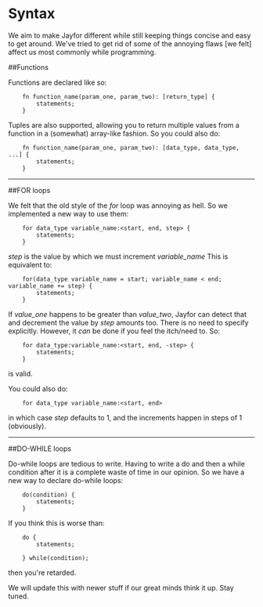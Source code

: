 # <a name="syntax styles"></a>Syntax

We aim to make Jayfor different while still keeping things concise and easy to get around. We've tried to get rid of some of the annoying flaws [we felt] affect us most commonly while programming. 

##Functions

Functions are declared like so:

		fn function_name(param_one, param_two): [return_type] { 
			statements;
		}

Tuples are also supported, allowing you to return multiple values from a function in a (somewhat) array-like fashion. So you could also do:

		fn function_name(param_one, param_two): [data_type, data_type, ...] { 
			statements;
		}

---------------------------------
##FOR loops


We felt that the old style of the *for* loop was annoying as hell. So we implemented a new way to use them:

		for data_type variable_name:<start, end, step> {
			statements;
		}

*step* is the value by which we must increment *variable_name*
This is equivalent to:
		
		for(data_type variable_name = start; variable_name < end; variable_name += step) { 
			statements;
		}

If *value_one* happens to be greater than *value_two*, Jayfor can detect that and decrement the value by *step* amounts too. There is no need to specify explicitly. However, it *can* be done if you feel the itch/need to.
So:

		for data_type:variable_name:<start, end, -step> {
			statements;
		}

is valid.

You could also do:

		for data_type variable_name:<start, end>
		
in which case *step* defaults to 1, and the increments happen in steps of 1 (obviously).

----------------------------------------------
##DO-WHILE loops


Do-while loops are tedious to write. Having to write a do and then a while condition after it is a complete waste of time in our opinion. So we have a new way to declare do-while loops:

		do(condition) { 
			statements;
		}

If you think this is worse than:

		do {
			statements;
			
		} while(condition);

then you're retarded.

We will update this with newer stuff if our great minds think it up. Stay tuned.
